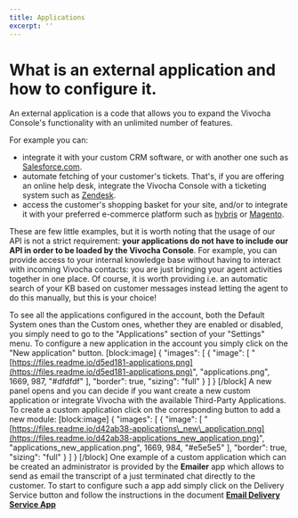 ```yaml
---
title: Applications
excerpt: ''
---
```


# What is an external application and how to configure it.

An external application is a code that allows you to expand the Vivocha Console's functionality with an unlimited number of features.

For example you can:

* integrate it with your custom CRM software, or with another one such as [Salesforce.com](http://www.salesforce.com).
* automate fetching of your customer's tickets. That's, if you are offering an online help desk, integrate the Vivocha Console with a ticketing system such as [Zendesk](http://www.zendesk.com).
* access the customer's shopping basket for your site, and/or to integrate it with your preferred e-commerce platform such as [hybris](http://www.hybris.com) or [Magento](http://www.magento.com).

These are few little examples, but it is worth noting that the usage of our API is not a strict requirement: **your applications do not have to include our API in order to be loaded by the Vivocha Console**. For example, you can provide access to your internal knowledge base without having to interact with incoming Vivocha contacts: you are just bringing your agent activities together in one place. Of course, it is worth providing i.e. an automatic search of your KB based on customer messages instead letting the agent to do this manually, but this is your choice!

To see all the applications configured in the account, both the Default System ones than the Custom ones, whether they are enabled or disabled, you simply need to go to the "Applications" section of your "Settings" menu. To configure a new application in the account you simply click on the "New application" button. \[block:image\] { "images": \[ { "image": \[ "[https://files.readme.io/d5ed181-applications.png](https://files.readme.io/d5ed181-applications.png)", "applications.png", 1669, 987, "\#dfdfdf" \], "border": true, "sizing": "full" } \] } \[/block\] A new panel opens and you can decide if you want create a new custom application or integrate Vivocha with the available Third-Party Applications. To create a custom application click on the corresponding button to add a new module: \[block:image\] { "images": \[ { "image": \[ "[https://files.readme.io/d42ab38-applications\_new\_application.png](https://files.readme.io/d42ab38-applications_new_application.png)", "applications\_new\_application.png", 1669, 984, "\#e5e5e5" \], "border": true, "sizing": "full" } \] } \[/block\] One example of a custom application which can be created an administrator is provided by the **Emailer** app which allows to send as email the transcript of a just terminated chat directly to the customer. To start to configure such a app add simply click on the Delivery Service button and follow the instructions in the document [**Email Delivery Service App**](doc:emailer)


